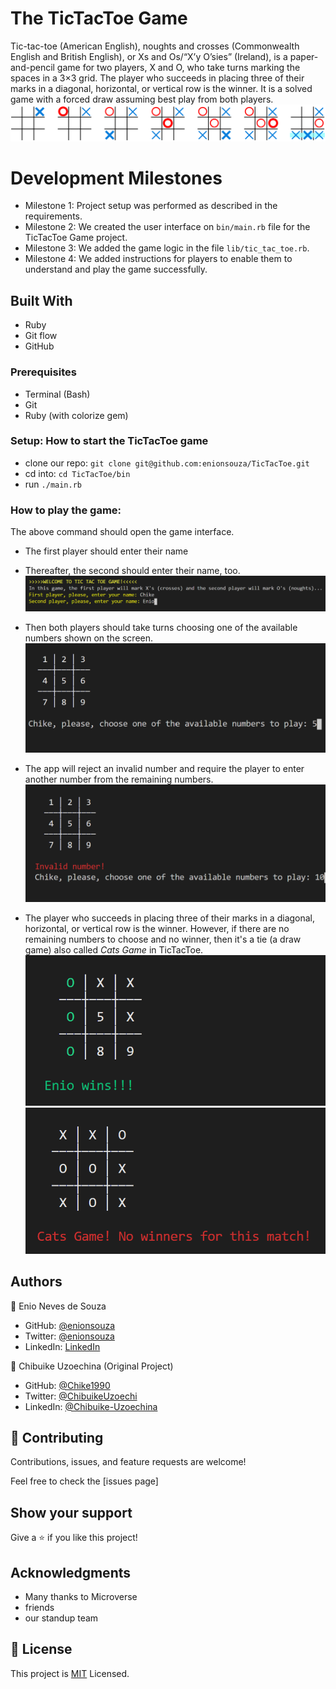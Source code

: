 # The TicTacToe Game

Tic-tac-toe (American English), noughts and crosses (Commonwealth English and British English), or Xs and Os/“X’y O’sies” (Ireland), is a paper-and-pencil game for two players, X and O, who take turns marking the spaces in a 3×3 grid. The player who succeeds in placing three of their marks in a diagonal, horizontal, or vertical row is the winner. It is a solved game with a forced draw assuming best play from both players.
![Screenshot](img/Tic-tac-toe-game.png)
# Development Milestones

- Milestone 1: Project setup was performed as described in the requirements.
- Milestone 2: We created the user interface on `bin/main.rb` file for the TicTacToe Game project.
- Milestone 3: We added the game logic in the file `lib/tic_tac_toe.rb`.
- Milestone 4: We added instructions for players to enable them to understand and play the game successfully.


## Built With

- Ruby
- Git flow
- GitHub

### Prerequisites

- Terminal (Bash)
- Git
- Ruby (with colorize gem)

### Setup: How to start the TicTacToe game

- clone our repo: `git clone git@github.com:enionsouza/TicTacToe.git`
- cd into: `cd TicTacToe/bin`
- run `./main.rb`

### How to play the game:

The above command should open the game interface.
- The first player should enter their name
- Thereafter, the second should enter their name, too.
![Screenshot](img/Screenshot_00.png)

- Then both players should take turns choosing one of the available numbers shown on the screen.
![Screenshot](img/Screenshot_01.png)

- The app will reject an invalid number and require the player to enter another number from the remaining numbers.
![Screenshot](img/Screenshot_04.png)

- The player who succeeds in placing three of their marks in a diagonal, horizontal, or vertical row is the winner. However, if there are no remaining numbers to choose and no winner, then it's a tie (a draw game) also called *Cats Game* in TicTacToe.
![Screenshot](img/Screenshot_02.png)
![Screenshot](img/Screenshot_03.png)
## Authors

👤 Enio Neves de Souza

- GitHub: [@enionsouza](https://github.com/enionsouza)
- Twitter: [@enionsouza](https://twitter.com/enionsouza)
- LinkedIn: [LinkedIn](https://www.linkedin.com/in/enio-neves-de-souza/)

👤 Chibuike Uzoechina (Original Project)

- GitHub: [@Chike1990](https://github.com/Chike1990)
- Twitter: [@ChibuikeUzoechi](https://twitter.com/ChibuikeUzoechi)
- LinkedIn: [@Chibuike-Uzoechina](https://www.linkedin.com/in/chibuike-uzoechina-630857102)

## 🤝 Contributing

Contributions, issues, and feature requests are welcome!

Feel free to check the [issues page]

## Show your support

Give a ⭐️ if you like this project!

## Acknowledgments

- Many thanks to Microverse
- friends
- our standup team

## 📝 License

This project is [MIT](LICENSE) Licensed.
